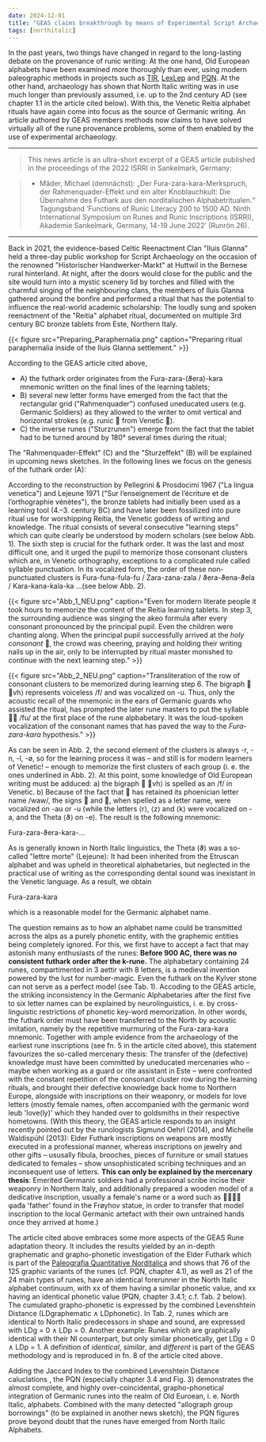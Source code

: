 ```yaml
---
date: 2024-12-01
title: "GEAS claims breakthrough by means of Experimental Script Archaeology, Part I: The origin of the futhark order"
tags: [northitalic]
---
```

In the past years, two things have changed in regard to the long-lasting debate on the provenance of runic writing: At the one hand, Old European alphabets have been examined more thoroughly than ever, using modern paleographic methods in projects such as [TIR](https://tir.univie.ac.at/wiki/Main_Page), [LexLep](https://lexlep.univie.ac.at/wiki/Main_Page) and [PQN](https://center-for-decipherment.ch/journal/2023_01__Maeder__Paleografia-quantitativa-norditalica.pdf). At the other hand, archaeology has shown that North Italic writing was in use much longer than previously assumed, i.e. up to the 2nd century AD (see chapter 1.1 in the article cited below). With this, the Venetic Reitia alphabet rituals have again come into focus as the source of Germanic writing. An article authored by GEAS members methods now claims to have solved virtually all of the rune provenance problems, some of them enabled by the use of experimental archaeology.

---

> This news article is an ultra-short excerpt of a GEAS article published in the proceedings of the 2022 ISRRI in Sankelmark, Germany:

> * Mäder, Michael (demnächst): „Der Fura-zara-kara-Merkspruch, der Rahmenquader-Effekt und ein alter Knoblauchkult: Die Übernahme des Futhark aus den norditalischen Alphabetritualen.“ Tagungsband ’Functions of Runic Literacy 200 to 1500 AD. Ninth International Symposium on Runes and Runic Inscriptions (ISRRI), Akademie Sankelmark, Germany, 14-19 June 2022’ (Runrön 26).

---

Back in 2021, the evidence-based Celtic Reenactment Clan "Iluis Glanna" held a three-day public workshop for Script Archaeology on the occasion of the renowned "Historischer Handwerker-Markt" at Huttwil in the Bernese rural hinterland. At night, after the doors would close for the public and the site would turn into a mystic scenery lid by torches and filled with the charmful singing of the neighbouring clans, the members of Iluis Glanna gathered around the bonfire and performed a ritual that has the potential to influence the real-world academic scholarship: The loudly sung and spoken reenactment of the "Reitia" alphabet ritual, documented on multiple 3rd century BC bronze tablets from Este, Northern Italy. 

{{< figure src="Preparing_Paraphernalia.png" caption="Preparing ritual paraphernalia inside of the Iluis Glanna settlement." >}}

According to the GEAS article cited above,  

* A) the futhark order originates from the Fura-zara-(ϑera)-kara mnemonic written on the final lines of the learning tablets;
* B) several new letter forms have emerged from the fact that the rectangular grid ("Rahmenquader") confused uneducated users (e.g. Germanic Soldiers) as they allowed to the writer to omit vertical and horizontal strokes (e.g. runic  from Venetic ).
* C) the inverse runes ("Sturzrunen") emerge from the fact that the tablet had to be turned around by 180° several times during the ritual; 

The "Rahmenquader-Effekt" (C) and the "Sturzeffekt" (B) will be explained in upcoming news sketches. In the following lines we focus on the genesis of the futhark order (A):

According to the reconstruction by Pellegrini & Prosdocimi 1967 ("La lingua venetica") and Lejeune 1971 ("Sur l’enseignement de l’écriture et de l’orthographie vénètes"), the bronze tablets had initially been used as a learning tool (4.–3. century BC) and have later been fossilized into pure ritual use for worshipping Reitia, the Venetic goddess of writing and knowledge. The ritual consists of several consecutive "learning steps" which can quite clearly be understood by modern scholars (see below Abb. 1). The sixth step is crucial for the futhark order. It was the last and most difficult one, and it urged the pupil to memorize those consonant clusters which are, in Venetic orthography, exceptions to a complicated rule called syllable punctuation. In its vocalized form, the order of these non-punctuated clusters is Fura-funa-fula-fu / Zara-zana-zala / ϑera-ϑena-ϑela / Kara-kana-kala-ka ...(see below Abb. 2).

{{< figure src="Abb_1_NEU.png" caption="Even for modern literate people it took hours to memorize the content of the Reitia learning tablets. In step 3, the surrounding audience was singing the akeo formula after every consonant pronounced by the principal pupil. Even the children were chanting along. When the principal pupil successfully arrived at the *holy consonant* , the crowd was cheering, praying and holding their writing nails up in the air, only to be interrupted by ritual master monished to continue with the next learning step." >}}

{{< figure src="Abb_2_NEU.png" caption="Transliteration of the row of consonant clusters to be memorized during learning step 6. The bigraph  ⟨vh⟩ represents voiceless /f/ and was vocalized on -u. Thus, only the acoustic recall of the mnemonic in the ears of Germanic guards who assisted the ritual, has prompted the later rune masters to put the syllable  /fu/ at the first place of the rune alpbabetary. It was the loud-spoken vocalization of the consonant names that has paved the way to the *Fura-zara-kara* hypothesis." >}}

As can be seen in Abb. 2, the second element of the clusters is always -r, -n, -l, -ø, so for the learning process it was – and still is for modern learners of Venetic! – enough to memorize the first clusters of each group (i. e. the ones underlined in Abb. 2). At this point, some knowledge of Old European writing must be adduced: a) the bigraph  ⟨vh⟩ is spelled as an /f/ in Venetic. b) Because of the fact that  has retained its phoenician letter name /waw/, the signs  and , when spelled as a letter name, were vocalized on -au or -u (while the letters ⟨r⟩, ⟨z⟩ and ⟨k⟩ were vocalized on -a, and the Theta ⟨ϑ⟩ on -e). The result is the following mnemonic:

Fura-zara-ϑera-kara-...

As is generally known in North Italic linguistics, the Theta (ϑ) was a so-called "lettre morte" (Lejeune): It had been inherited from the Etruscan alphabet and was upheld in theoretical alphabetaries, but neglected in the practical use of writing as the corresponding dental sound was inexistant in the Venetic language. As a result, we obtain 

Fura-zara-kara

which is a reasonable model for the Germanic alphabet name.

The question remains as to how an alphabet name could be transmitted across the alps as a purely phonetic entity, with the graphemic entities being completely ignored. For this, we first have to accept a fact that may astonish many enthusiasts of the runes: **Before 900 AC, there was no consistent futhark order after the k-rune.** The alphabetary containing 24 runes, compartimented in 3 aettir with 8 letters, is a medieval invention powered by the lust for number-magic. Even the futhark on the Kylver stone can not serve as a perfect model (see Tab. 1). Accoding to the GEAS article, the striking inconsistency in the Germanic Alphabetaries after the first five to six letter names can be explained by neurolinguistics, i. e. by cross-linguistic restrictions of phonetic key-word memorization. In other words, the futhark order must have been transferred to the North by acoustic imitation, namely by the repetitive murmuring of the Fura-zara-kara mnemonic. Together with ample evidence from the archaeology of the earliest rune inscriptions (see fn. 5 in the article cited above), this statement favourizes the so-called mercenary thesis: The transfer of the (defective) knowledge must have been committed by uneducated mercenaries who – maybe when working as a guard or rite assistant in Este – were confronted with the constant repetition of the consonant cluster row during the learning rituals, and brought their defective knowledge back home to Northern Europe, alongside with inscriptions on their weaponry, or models for love letters (mostly female names, often accompanied with the germanic word leub 'love(ly)' which they handed over to goldsmiths in their respective hometowns. (With this theory, the GEAS article responds to an insight recently pointed out by the runologists Sigmund Oehrl (2014), and Michelle Waldispühl (2013): Elder Futhark inscriptions on weapons are mostly executed in a professional manner, whereas inscriptions on jewelry and other gifts – ususally fibula, brooches, pieces of furniture or small statues dedicated to females – show unsophisticated scribing techniques and an inconsequent use of letters. **This can only be explained by the mercenary thesis**: Emerited Germanic soldiers had a professional scribe incise their weaponry in Northern Italy, and additionally prepared a wooden model of a dedicative inscription, usually a female's name or a word such as  φađa 'father' found in the Frøyhov statue, in order to transfer that model inscription to the local Germanic artefact with their own untrained hands once they arrived at home.)

The article cited above embraces some more aspects of the GEAS Rune adaptation theory. It includes the results yielded by an in-depth graphematic and grapho-phonetic investigation of the Elder Futhark which is part of the [Paleografia Quantitative Norditalica](https://center-for-decipherment.ch/journal/2023_01__Maeder__Paleografia-quantitativa-norditalica.pdf) and shows that 76 of the 125 graphic variants of the runes (cf. PQN, chapter 4.1), as well as 21 of the 24 main types of runes, have an identical forerunner in the North Italic alphabet continuum, with xx of them having a similar phonetic value, and xx having an identical phonetic value (PQN, chapter 3.4.1; c.f. Tab. 2 below). The cumulated grapho-phonetic is expressed by the combined Levenshtein Distance (LDgraphematic  ∧  LDphonetic). In Tab. 2, runes which are identical to North Italic predecessors in shape and sound, are expressed with LDg = 0 ∧ LDp = 0. Another example: Runes which are graphically identical with their NI counterpart, but only similar phonetically, get LDg = 0 ∧ LDp = 1. A definition of *identical*, *similar*, and *different* is part of the GEAS methodology and is reproduced in fn. 8 of the article cited above.

 Adding the Jaccard Index to the combined Levenshtein Distance caluclations , the PQN (especially chapter 3.4 and Fig. 3) demonstrates the almost complete, and highly over-coincidental, grapho-phonetical integration of Germanic runes into the realm of Old Euroean, i. e. North Italic, alphabets. Combined with the many detected "allograph group borrowings" (to be explained in another news sketch), the PQN figures prove beyond doubt that the runes have emerged from North Italic Alphabets.





